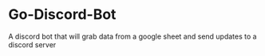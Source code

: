 # Go-Discord-Bot
A discord bot that will grab data from a google sheet and send updates to a discord server
